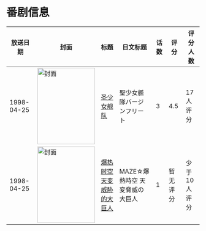 # 番剧信息

|放送日期|封面|标题|日文标题|话数|评分|评分人数|
|---|---|---|---|---|---|---|
|1998-04-25|<img src="//lain.bgm.tv/pic/cover/c/9a/0f/13311_pAFnl.jpg" alt="封面" style="width:150px;height:200px;object-fit:cover;">|[圣少女舰队](https://bangumi.tv/subject/13311)|聖少女艦隊バージンフリート|3|4.5|17人评分|
|1998-04-25|<img src="//lain.bgm.tv/pic/cover/c/3e/70/280842_143Um.jpg" alt="封面" style="width:150px;height:200px;object-fit:cover;">|[爆热时空 天变威胁的大巨人](https://bangumi.tv/subject/280842)|MAZE☆爆熱時空 天変脅威の大巨人|1|暂无评分|少于10人评分|
